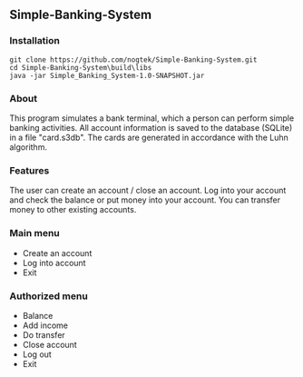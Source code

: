 ## Simple-Banking-System
### Installation
```
git clone https://github.com/nogtek/Simple-Banking-System.git
cd Simple-Banking-System\build\libs
java -jar Simple_Banking_System-1.0-SNAPSHOT.jar
```
### About
This program simulates a bank terminal, which a person can perform simple banking activities. All account information is saved to the database (SQLite) in a file "card.s3db".
The cards are generated in accordance with the Luhn algorithm.
### Features
The user can create an account / close an account.
Log into your account and check the balance or put money into your account. You can transfer money to other existing accounts.

### Main menu
- Create an account
- Log into account
- Exit

### Authorized menu
- Balance
- Add income
- Do transfer
- Close account
- Log out
- Exit
